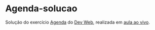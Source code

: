 # Agenda-solucao

Solução do exercício [Agenda](https://github.com/ermogenes/aulas-programacao-web/blob/master/exercises/ef-console.md#exerc%C3%ADcio-agenda) do [Dev Web](https://github.com/ermogenes/aulas-programacao-web), realizada em [aula ao vivo](https://youtu.be/D78qNi-Pff0).
